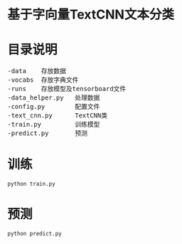 # 基于字向量TextCNN文本分类

# 目录说明
<pre>
-data    存放数据
-vocabs  存放字典文件
-runs    存放模型及tensorboard文件
-data_helper.py   处理数据
-config.py        配置文件
-text_cnn.py      TextCNN类
-train.py         训练模型
-predict.py       预测
</pre>

# 训练
```
python train.py
```

# 预测
```
python predict.py
```